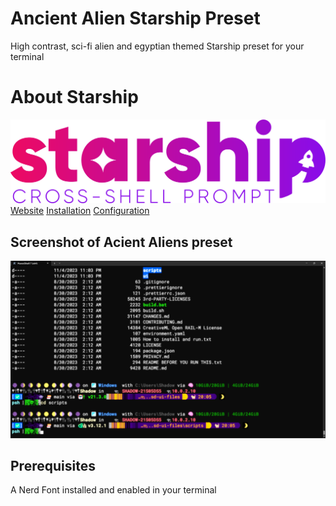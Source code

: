 # Ancient Alien Starship Preset
High contrast, sci-fi alien and egyptian themed Starship preset for your terminal

# About Starship
![Starship Logo](https://raw.githubusercontent.com/starship/starship/master/media/logo.png "Starship Logo =150x150")
[Website](https://starship.rs/) [Installation](https://starship.rs/guide/#%F0%9F%9A%80-installation) [Configuration](https://starship.rs/config/)


## Screenshot of Acient Aliens preset
![Ancient Aliens Starsip Preset Example Screenshot](https://github.com/00face/AncientAlienStarship/blob/main/ancientaliens_screenshot.png?raw=true "Ancient Aliens Starsip Preset Example Screenshot")

## Prerequisites
A Nerd Font installed and enabled in your terminal
